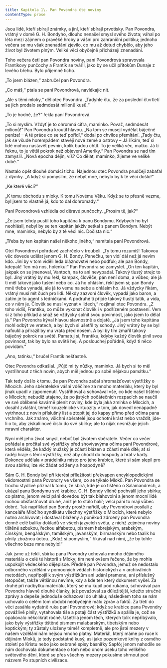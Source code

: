 ```yaml
---
title: Kapitola 1\. Pan Povondra čte noviny
contentType: prose
---
```


Jsou lidé, kteří sbírají známky, a jiní, kteří sbírají prvotisky. Pan Povondra, vrátný v domě G. H. Bondyho, dlouho nenašel smysl svého života; váhal po léta mezi zájmem o pravěké hroby a vášní pro zahraniční politiku; jednoho večera se mu však znenadání zjevilo, co mu až dotud chybělo, aby jeho život byl životem plným. Veliké věci obyčejně přicházejí znenadání.

Toho večera četl pan Povondra noviny, paní Povondrová spravovala Frantíkovy punčochy a Frantík se tvářil, jako by se učil přítokům Dunaje z levého břehu. Bylo příjemné ticho.

„To jsem blázen,“ zabručel pan Povondra.

„Co máš,“ ptala se paní Povondrová, navlékajíc nit.

„Ale s těmi mloky,“ děl otec Povondra. „Tadyhle čtu, že za poslední čtvrtletí se jich prodalo sedmdesát milionů kusů.“

„To je hodně, že?“ řekla paní Povondrová.

„To si myslím. Vždyť je to ohromná cifra, maminko. Považ, sedmdesát milionů!“ Pan Povondra kroutil hlavou. „Na tom se musejí vydělat báječné peníze! – A té práce co se teď pořídí,“ dodal po chvilce přemítání. „Tady čtu, jak se všude horempádem stavějí nové země a ostrovy – Já říkám, teď si lidé mohou nastavět pevnin, kolik budou chtít. To je veliká věc, matko. Já ti řeknu, to je větší pokrok než objevení Ameriky.“ Pan Povondra se nad tím zamyslil. „Nová epocha dějin, víš? Co dělat, maminko, žijeme ve veliké době.“

Nastalo opět dlouhé domácí ticho. Najednou otec Povondra prudčeji zabafal z dýmky. „A když si pomyslím, že nebýt mne, nebylo by k té věci došlo!“

„Ke které věci?“

„K tomu obchodu s mloky. K tomu Novému Věku. Když se to přesně vezme, byl jsem to vlastně já, kdo to dal dohromady.“

Paní Povondrová vzhlédla od děravé punčochy. „Prosím tě, jak?“

„Že jsem tehdy pustil toho kapitána k panu Bondymu. Kdybych ho byl neohlásil, nebyl by se ten kapitán jakživ setkal s panem Bondym. Nebýt mne, maminko, nebylo by z té věci nic. Dočista nic.“

„Třeba by ten kapitán našel někoho jiného,“ namítala paní Povondrová.

Otci Povondrovi pohrdavě zachrčelo v troubeli. „Ty tomu rozumíš! Takovou věc dovede udělat jenom G. H. Bondy. Panečku, ten vidí dál než já nevím kdo. Jiní by v tom viděli leda bláznovství nebo podfuk; ale pan Bondy, kdepak! Ten má nos, holenku!“ Pan Povondra se zamyslel. „On ten kapitán, jakpak on se jmenoval, Vantoch, na to ani nevypadal. Takový tlustý strejc to byl. Jiný vrátný by mu řekl, kampak, člověče, pán není doma, a vůbec; ale já ti měl takové jako tušení nebo co. Já ho ohlásím, řekl jsem si; pan Bondy mně třeba vynadá, ale já to vemu na sebe a ohlásím ho. Já vždycky říkám, vrátný musí mít čuch pro lidi. Někdy zazvoní člověk, vypadá jako baron, a zatím je to agent s ledničkami. A podruhé ti přijde takový tlustý tatík, a vida, co v něm je. Člověk se musí vyznat v lidech,“ rozjímal otec Povondra. „Z toho vidíš, Frantíku, co může vykonat člověk i v podřízeném postavení. Vem si z toho příklad a snaž se vždycky splnit svou povinnost, jako jsem to dělal já.“ Pan Povondra kýval hlavou slavnostně a dojatě. „Já jsem toho kapitána mohl odbýt ve vratech, a byl bych si ušetřil ty schody. Jiný vrátný by se byl nafoukl a přirazil by mu vrata před nosem. A byl by tím zmařil takový báječný pokrok na světě. Pamatuj si, Frantíku, kdyby každý člověk plnil svou povinnost, tak by bylo na světě hej. A poslouchej pořádně, když ti něco povídám.“

„Ano, tatínku,“ bručel Frantík nešťastně.

Otec Povondra odkašlal. „Půjč mi ty nůžky, maminko. Já bych si to měl vystřihnout z těch novin, abych měl jednou po sobě nějakou památku.“

Tak tedy došlo k tomu, že pan Povondra začal shromažďovat výstřižky o Mlocích. Jeho sběratelské vášni vděčíme za mnoho materiálu, který by byl jinak upadl v zapomenutí. Vystřihoval a schovával vše, co kde našel tištěno o Mlocích; nebudiž utajeno, že po jistých počátečních rozpacích se naučil ve své oblíbené kavárně plenit noviny, kde byla jaká zmínka o Mlocích, a dosáhl zvláštní, téměř kouzelnické virtuozity v tom, jak dovedl nenápadně vytrhnout z novin příslušný list a ztopit jej do kapsy přímo před očima pana vrchního. Jak známo, všichni sběratelé jsou ochotni krást nebo vraždit, jde-li o to, aby získali nové číslo do své sbírky; ale to nijak nesnižuje jejich mravní charakter.

Nyní měl jeho život smysl, neboť byl životem sběratele. Večer co večer pořádal a pročítal své výstřižky před shovívavýma očima paní Povondrové, která věděla, že každý mužský je zčásti blázen a zčásti malé dítě; ať si raději hraje s těmi výstřižky, než aby chodil do hospody a hrál v karty. Dokonce udělala v prádelníku místo pro jeho krabice, které si sám slepil pro svou sbírku; lze víc žádat od ženy a hospodyně?

Sám G. H. Bondy byl při kterési příležitosti překvapen encyklopedickými vědomostmi pana Povondry ve všem, co se týkalo Mloků. Pan Povondra se trochu stydlivě přiznal k tomu, že sbírá, kde je co tištěno o Salamandrech, a ukázal panu Bondymu své krabice. G. H. Bondy vlídně pochválil jeho sbírku; co platno, jenom velcí páni dovedou být tak blahovolní a jenom mocní lidé mohou obšťastňovat druhé, aniž je to stálo halíř; velcí páni to mají vůbec dobré. Tak například pan Bondy prostě nařídil, aby Povondrovi posílali z kanceláře Mločího syndikátu všechny výstřižky o Mlocích, které nebylo nutno archivovat; i dostával blažený a poněkud zdrcený pan Povondra denně celé balíky dokladů ve všech jazycích světa, z nichž zejména noviny tištěné azbukou, řeckou alfabetou, písmem hebrejským, arabským, čínským, bengálským, tamilským, javanským, birmanským nebo taalik ho plnily zbožnou úctou. „Když si pomyslím,“ říkával nad nimi, „že by tohle všechno beze mne nebylo!“

Jak jsme už řekli, sbírka pana Povondry uchovala mnoho dějinného materiálu o celé té historii s Mloky; tím není ovšem řečeno, že by mohla uspokojit vědeckého dějepisce. Předně pan Povondra, jemuž se nedostalo odborného vzdělání v pomocných vědách historických a v archiválních metodách, nepřipojil k svým výstřižkům ani udání pramene, ani příslušný letopočet, takže většinou nevíme, kdy a kde ten který dokument vyšel. Za druhé při nadbytku materiálu, který se mu kupil pod rukama, schovával pan Povondra hlavně dlouhé články, jež považoval za důležitější, kdežto stručné zprávy a depeše jednoduše odhazoval do uhláku; následkem toho se nám uchovalo o celém tom období neobyčejně málo zpráv a faktů. Za třetí do věci zasáhla vydatně ruka paní Povondrové; když se krabice pana Povondry povážlivě plnily, vytahovala tiše a potají část výstřižků a spálila je, což se opakovalo několikrát ročně. Ušetřila jenom těch, kterých tolik nepřibývalo, jako byly výstřižky tištěné písmem malabarským, tibetským nebo koptickým; ty zůstaly uloženy téměř kompletně, ale pro jisté mezery v našem vzdělání nám nejsou mnoho platny. Materiál, který máme po ruce k dějinám Mloků, je tedy podstatně kusý, asi jako pozemkové knihy z osmého století po Kristu nebo jako sebrané spisy básnířky Sapfó; jenom nahodile se nám dochovala dokumentace o tom nebo onom úseku toho velikého světového dění, které se přes všechny mezery pokusíme shrnout pod názvem Po stupních civilizace.
